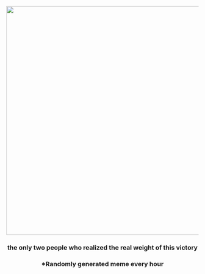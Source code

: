 <p align="center">
        <img src="https://i.redd.it/dsd4okfc6x891.jpg" width="600" height="600">
        </p>
        <h3 align="center">the only two people who realized the real weight of this victory</h3>
        <h3 align="center">*Randomly generated meme every hour</h3>
    